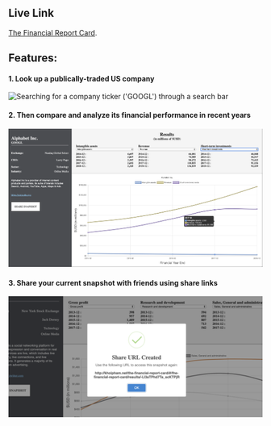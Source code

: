 ## Live Link

[The Financial Report Card](http://khoipham.net/the-financial-report-card).

## Features:

#### 1. Look up a publically-traded US company

![Searching for a company ticker ('GOOGL') through a search bar](./extras/search.png)

#### 2. Then compare and analyze its financial performance in recent years

![A graph comparing three financial statement line items of GOOGL from 2014 to 2018](./extras/results.png)

#### 3. Share your current snapshot with friends using share links

![Alert modal displays share link to see current snapshot](./extras/share.png)
